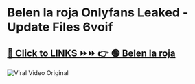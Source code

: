 
 # Belen la roja Onlyfans Leaked - Update Files 6voif

## <h2><a href="https://clipsfans.com/Belen_la_roja&ref=git">🔗 Click to LINKS ⏩⏩ 👉 🟢 Belen la roja </a></h2>

<a href="https://clipsfans.com/Belen_la_roja&ref=git" rel="nofollow" data-target="animated-image.originalLink"><img src="https://i.ibb.co.com/xMMVF88/686577567.gif" alt="Viral Video Original" style="max-width: 100%; display: inline-block;" data-target="animated-image.originalImage"></a>

